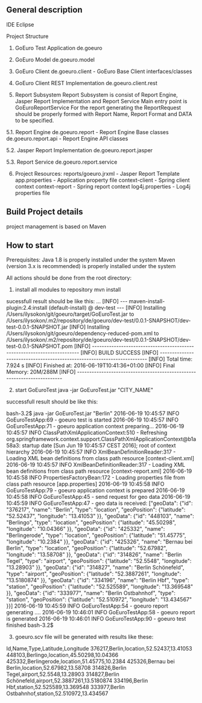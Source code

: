 General description
----------------------
IDE
Eclipse

Project Structure 
1. GoEuro Test Application
de.goeuro

2. GoEuro Model 
de.goeuro.model

3. GoEuro Client 
de.goeuro.client - GoEuro Base Client interfaces/classes 

4. GoEuro Client REST Implementation
de.goeuro.client.rest

5. Report Subsystem
Report Subsystem is consist of Report Engine, Jasper Report Implementation and Report Service
Main entry point is GoEuroReportService
For the report generating the ReportRequest should be properly formed with Report Name, Report Format and DATA to be specified.  

5.1. Report Engine
de.goeuro.report - Report Engine Base classes
de.goeuro.report.api - Report Engine API classes 

5.2. Jasper Report Implementation
de.goeuro.report.jasper

5.3. Report Service
de.goeuro.report.service

6. Project Resources:
reports/goeuro.jrxml - Jasper Report Template
app.properties - Application property file
context-client - Spring client context
context-report - Spring report context
log4j.properties - Log4j properties file


Build Project details
----------------------
project management is based on Maven


How to start
-------------

Prerequisites:
  Java 1.8 is properly installed under the system
  Maven (version 3.x is recommended) is properly installed under the system 



All actions should be done from the root directory:

1. install all modules to repository 
mvn install

sucessfull result should be like this:
...
[INFO] --- maven-install-plugin:2.4:install (default-install) @ dev-test ---
[INFO] Installing /Users/ilysokon/git/goeuro/target/GoEuroTest.jar to /Users/ilysokon/.m2/repository/de/goeuro/dev-test/0.0.1-SNAPSHOT/dev-test-0.0.1-SNAPSHOT.jar
[INFO] Installing /Users/ilysokon/git/goeuro/dependency-reduced-pom.xml to /Users/ilysokon/.m2/repository/de/goeuro/dev-test/0.0.1-SNAPSHOT/dev-test-0.0.1-SNAPSHOT.pom
[INFO] ------------------------------------------------------------------------
[INFO] BUILD SUCCESS
[INFO] ------------------------------------------------------------------------
[INFO] Total time: 7.924 s
[INFO] Finished at: 2016-06-19T10:41:36+01:00
[INFO] Final Memory: 20M/288M
[INFO] ------------------------------------------------------------------------

2. start GoEuroTest
java -jar GoEuroTest.jar "CITY_NAME"

successfull result should be like this:

bash-3.2$ java -jar GoEuroTest.jar "Berlin"
2016-06-19 10:45:57 INFO  GoEuroTestApp:69 - goeuro test is started
2016-06-19 10:45:57 INFO  GoEuroTestApp:71 - goeuro application context preparing...
2016-06-19 10:45:57 INFO  ClassPathXmlApplicationContext:510 - Refreshing org.springframework.context.support.ClassPathXmlApplicationContext@b1a58a3: startup date [Sun Jun 19 10:45:57 CEST 2016]; root of context hierarchy
2016-06-19 10:45:57 INFO  XmlBeanDefinitionReader:317 - Loading XML bean definitions from class path resource [context-client.xml]
2016-06-19 10:45:57 INFO  XmlBeanDefinitionReader:317 - Loading XML bean definitions from class path resource [context-report.xml]
2016-06-19 10:45:58 INFO  PropertiesFactoryBean:172 - Loading properties file from class path resource [app.properties]
2016-06-19 10:45:58 INFO  GoEuroTestApp:79 - goeuro application context is prepared
2016-06-19 10:45:58 INFO  GoEuroTestApp:45 - send request for geo data
2016-06-19 10:45:59 INFO  GoEuroTestApp:47 - geo data is received: ["geoData": {"id": "376217", "name": "Berlin", "type": "location", "geoPosition": {"latitude": "52.52437", "longitude": "13.41053" }}, "geoData": {"id": "448103", "name": "Berlingo", "type": "location", "geoPosition": {"latitude": "45.50298", "longitude": "10.04366" }}, "geoData": {"id": "425332", "name": "Berlingerode", "type": "location", "geoPosition": {"latitude": "51.45775", "longitude": "10.2384" }}, "geoData": {"id": "425326", "name": "Bernau bei Berlin", "type": "location", "geoPosition": {"latitude": "52.67982", "longitude": "13.58708" }}, "geoData": {"id": "314826", "name": "Berlin Tegel", "type": "airport", "geoPosition": {"latitude": "52.5548", "longitude": "13.28903" }}, "geoData": {"id": "314827", "name": "Berlin Schönefeld", "type": "airport", "geoPosition": {"latitude": "52.3887261", "longitude": "13.5180874" }}, "geoData": {"id": "334196", "name": "Berlin Hbf", "type": "station", "geoPosition": {"latitude": "52.525589", "longitude": "13.369548" }}, "geoData": {"id": "333977", "name": "Berlin Ostbahnhof", "type": "station", "geoPosition": {"latitude": "52.510972", "longitude": "13.434567" }}]
2016-06-19 10:45:59 INFO  GoEuroTestApp:54 - goeuro report generating .... 
2016-06-19 10:46:01 INFO  GoEuroTestApp:58 - goeuro report is generated
2016-06-19 10:46:01 INFO  GoEuroTestApp:90 - goeuro test finished
bash-3.2$ 


3. goeuro.scv file will be generated with results like these:

Id,Name,Type,Latitude,Longitude
376217,Berlin,location,52.52437,13.41053
448103,Berlingo,location,45.50298,10.04366
425332,Berlingerode,location,51.45775,10.2384
425326,Bernau bei Berlin,location,52.67982,13.58708
314826,Berlin Tegel,airport,52.5548,13.28903
314827,Berlin Schönefeld,airport,52.3887261,13.5180874
334196,Berlin Hbf,station,52.525589,13.369548
333977,Berlin Ostbahnhof,station,52.510972,13.434567
